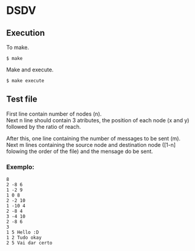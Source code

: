 
# DSDV   

## Execution  
To make.  

```console
$ make
```
Make and execute.  
```console
$ make execute
```

## Test file  
First line contain number of nodes (n).  
Next n line should contain 3 atributes, the position of each node (x and y) followed by the ratio of reach.  

After this, one line containing the number of messages to be sent (m).  
Next m lines containing the source node and destination node ([1-n] folowing the order of the file) and the mensage do be sent.  
### Exemplo:  
```
8
2 -8 6
1 -2 9
1 0 8
2 -2 10
1 -10 4
2 -8 4
3 -4 10
2 -8 6
3
1 5 Hello :D
1 2 Tudo okay
2 5 Vai dar certo

```
